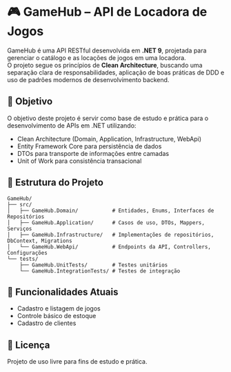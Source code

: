 # 🎮 GameHub – API de Locadora de Jogos

GameHub é uma API RESTful desenvolvida em **.NET 9**, projetada para gerenciar o catálogo e as locações de jogos em uma locadora.  
O projeto segue os princípios de **Clean Architecture**, buscando uma separação clara de responsabilidades, aplicação de boas práticas de DDD e uso de padrões modernos de desenvolvimento backend.

## 📌 Objetivo

O objetivo deste projeto é servir como base de estudo e prática para o desenvolvimento de APIs em .NET utilizando:
- Clean Architecture (Domain, Application, Infrastructure, WebApi)
- Entity Framework Core para persistência de dados
- DTOs para transporte de informações entre camadas
- Unit of Work para consistência transacional

## 📂 Estrutura do Projeto

```
GameHub/
├── src/
│   ├── GameHub.Domain/           # Entidades, Enums, Interfaces de Repositórios
│   ├── GameHub.Application/      # Casos de uso, DTOs, Mappers, Serviços
│   ├── GameHub.Infrastructure/   # Implementações de repositórios, DbContext, Migrations
│   └── GameHub.WebApi/           # Endpoints da API, Controllers, Configurações
└── tests/
    ├── GameHub.UnitTests/        # Testes unitários
    └── GameHub.IntegrationTests/ # Testes de integração
```

## 🚀 Funcionalidades Atuais

- Cadastro e listagem de jogos
- Controle básico de estoque
- Cadastro de clientes

## 📜 Licença

Projeto de uso livre para fins de estudo e prática.
